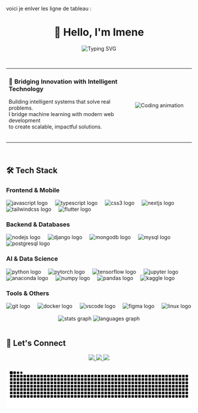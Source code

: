 voici je enlver les ligne de tableau :<h1 align="center">👋 Hello, I'm Imene</h1>

<div align="center">
  
  ![Typing SVG](https://readme-typing-svg.herokuapp.com/?lines=Full+Stack+Developer;AI+%26+ML+Enthusiast&center=true&color=FF6B6B&size=25)
  
</div>

<br>

<table style="border:none;">
<tr>
<td width="65%" valign="top">

<h3>🚀 <strong>Bridging Innovation with Intelligent Technology</strong></h3>

Building intelligent systems that solve real problems.<br>
I bridge machine learning with modern web development<br>
to create scalable, impactful solutions.

<br>
</td>
<td align="center" valign="middle">
  <img src="./Tech Hearts GIF by Persona.gif" height="180" alt="Coding animation" />
</td>
</tr>
</table>





<br>

## 🛠️ Tech Stack

### **Frontend & Mobile**
<div align="left">
  <img src="https://cdn.jsdelivr.net/gh/devicons/devicon/icons/javascript/javascript-original.svg" height="30" alt="javascript logo"  />
  <img width="12" />
  <img src="https://cdn.jsdelivr.net/gh/devicons/devicon/icons/typescript/typescript-original.svg" height="30" alt="typescript logo"  />
  <img width="12" />
  <img src="https://cdn.jsdelivr.net/gh/devicons/devicon/icons/css3/css3-original.svg" height="30" alt="css3 logo"  />
  <img width="12" />
  <img src="https://cdn.jsdelivr.net/gh/devicons/devicon/icons/nextjs/nextjs-original.svg" height="30" alt="nextjs logo"  />
  <img width="12" />
  <img src="https://cdn.jsdelivr.net/gh/devicons/devicon/icons/tailwindcss/tailwindcss-original-wordmark.svg" height="30" alt="tailwindcss logo"  />
  <img width="12" />
  <img src="https://cdn.jsdelivr.net/gh/devicons/devicon/icons/flutter/flutter-original.svg" height="30" alt="flutter logo"  />
</div>

### **Backend & Databases**
<div align="left">
  <img src="https://cdn.jsdelivr.net/gh/devicons/devicon/icons/nodejs/nodejs-original.svg" height="30" alt="nodejs logo"  />
  <img width="12" />
  <img src="https://cdn.jsdelivr.net/gh/devicons/devicon/icons/django/django-plain.svg" height="30" alt="django logo"  />
  <img width="12" />
  <img src="https://cdn.jsdelivr.net/gh/devicons/devicon/icons/mongodb/mongodb-original.svg" height="30" alt="mongodb logo"  />
  <img width="12" />
  <img src="https://cdn.jsdelivr.net/gh/devicons/devicon/icons/mysql/mysql-original.svg" height="30" alt="mysql logo"  />
  <img width="12" />
  <img src="https://cdn.jsdelivr.net/gh/devicons/devicon/icons/postgresql/postgresql-original.svg" height="30" alt="postgresql logo"  />
</div>

### **AI & Data Science**
<div align="left">
  <img src="https://cdn.jsdelivr.net/gh/devicons/devicon/icons/python/python-original.svg" height="30" alt="python logo"  />
  <img width="12" />
  <img src="https://cdn.jsdelivr.net/gh/devicons/devicon/icons/pytorch/pytorch-original.svg" height="30" alt="pytorch logo"  />
  <img width="12" />
  <img src="https://cdn.jsdelivr.net/gh/devicons/devicon/icons/tensorflow/tensorflow-original.svg" height="30" alt="tensorflow logo"  />
  <img width="12" />
  <img src="https://cdn.jsdelivr.net/gh/devicons/devicon/icons/jupyter/jupyter-original.svg" height="30" alt="jupyter logo"  />
  <img width="12" />
  <img src="https://cdn.jsdelivr.net/gh/devicons/devicon/icons/anaconda/anaconda-original.svg" height="30" alt="anaconda logo"  />
  <img width="12" />
  <img src="https://cdn.jsdelivr.net/gh/devicons/devicon/icons/numpy/numpy-original.svg" height="30" alt="numpy logo"  />
  <img width="12" />
  <img src="https://cdn.jsdelivr.net/gh/devicons/devicon/icons/pandas/pandas-original.svg" height="30" alt="pandas logo"  />
  <img width="12" />
  <img src="https://cdn.jsdelivr.net/gh/devicons/devicon/icons/kaggle/kaggle-original.svg" height="30" alt="kaggle logo"  />
</div>

### **Tools & Others**
<div align="left">
  <img src="https://cdn.jsdelivr.net/gh/devicons/devicon/icons/git/git-original.svg" height="30" alt="git logo"  />
  <img width="12" />
  <img src="https://cdn.jsdelivr.net/gh/devicons/devicon/icons/docker/docker-original.svg" height="30" alt="docker logo"  />
  <img width="12" />
  <img src="https://cdn.jsdelivr.net/gh/devicons/devicon/icons/vscode/vscode-original.svg" height="30" alt="vscode logo"  />
  <img width="12" />
  <img src="https://cdn.jsdelivr.net/gh/devicons/devicon/icons/figma/figma-original.svg" height="30" alt="figma logo"  />
  <img width="12" />
  <img src="https://cdn.jsdelivr.net/gh/devicons/devicon/icons/linux/linux-original.svg" height="30" alt="linux logo"  />
</div>

<br>

<div align="center">
  <img src="https://github-readme-stats.vercel.app/api?username=imenei&hide_title=false&hide_rank=false&show_icons=true&include_all_commits=true&count_private=true&disable_animations=false&theme=dracula&locale=en&hide_border=false" height="150" alt="stats graph"  />
  <img src="https://github-readme-stats.vercel.app/api/top-langs?username=imenei&locale=en&hide_title=false&layout=compact&card_width=320&langs_count=5&theme=dracula&hide_border=false" height="150" alt="languages graph"  />
</div>

<br>

## 🔗 **Let's Connect**

<div align="center">
  <a href="https://www.linkedin.com/in/imene-belmadoui-81b117248/" target="_blank">
    <img src="https://img.shields.io/badge/Professional_Network-0077B5?style=for-the-badge&logo=linkedin&logoColor=white&label=LinkedIn" height="40" />
  </a>
  <a href="mailto:imene.belmadoui@outlook.com" target="_blank">
    <img src="https://img.shields.io/badge/Collaborate-0078D4?style=for-the-badge&logo=microsoft-outlook&logoColor=white&label=Email" height="40" />
  </a>
  <a href="https://github.com/imenei" target="_blank">
    <img src="https://img.shields.io/badge/Explore_Code-181717?style=for-the-badge&logo=github&logoColor=white&label=GitHub" height="40" />
  </a>
</div>

<br clear="both">

<img src="https://raw.githubusercontent.com/imenei/imenei/output/dist/snake.svg" alt="Snake animation" />
